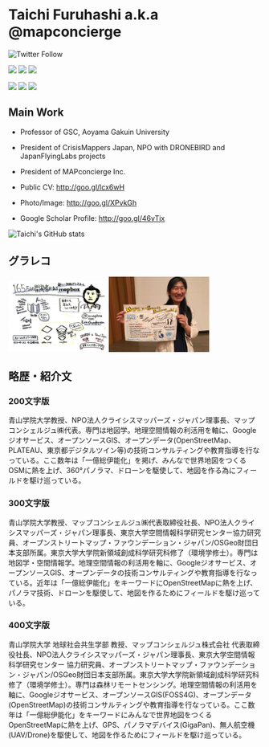 # Taichi Furuhashi a.k.a @mapconcierge
![Twitter Follow](https://img.shields.io/twitter/follow/mapconcierge?style=social)

<img src="https://github.com/mapconcierge/mapconcierge/blob/master/img/taichifuruhashi_kao.jpg?raw=true" height="200"> <img src="https://github.com/mapconcierge/mapconcierge/blob/master/img/taichifuruhashi_kao2.jpg?raw=true" height="200"> <img src="https://github.com/mapconcierge/mapconcierge/blob/master/img/taichifuruhashi_kao_remini.jpg?raw=true" height="200">

<img src="https://github.com/mapconcierge/mapconcierge/blob/master/img/taichifuruhashi_kao3.jpg?raw=true" height="200"> <img src="https://user-images.githubusercontent.com/416977/181694759-7e65b9f7-b526-4add-852e-18f3f8514c0b.jpeg" height="200"> <img src="https://user-images.githubusercontent.com/416977/181694779-02c0529b-2fee-4820-b682-6f37ad890f17.jpeg" height="200">


## Main Work
* Professor of GSC, Aoyama Gakuin University
* President of CrisisMappers Japan, NPO with DRONEBIRD and JapanFlyingLabs projects
* President of MAPconcierge Inc.

* Public CV: http://goo.gl/lcx6wH
* Photo/Image: http://goo.gl/XPvkGh
* Google Scholar Profile: http://goo.gl/46yTjx

![Taichi's GitHub stats](https://github-readme-stats.vercel.app/api?username=mapconcierge)


## グラレコ
<img src=https://github.com/furuhashilab/grareco/raw/master/ICC2019TOKYO/ICC2019TOKYO_EricGandersenSCAN-1275.jpg width=200><img src=https://github.com/furuhashilab/grareco/raw/master/ICC2019TOKYO/ICC2019TOKYO_AyakoKagawa.jpg width=200>


## 略歴・紹介文

### 200文字版
青山学院大学教授、NPO法人クライシスマッパーズ・ジャパン理事長、マップコンシェルジュ㈱代表。専門は地図学。地理空間情報の利活用を軸に、Googleジオサービス、オープンソースGIS、オープンデータ(OpenStreetMap、PLATEAU、東京都デジタルツイン等)の技術コンサルティングや教育指導を行なっている。ここ数年は「一億総伊能化」を掲げ、みんなで世界地図をつくるOSMに熱を上げ、360°パノラマ、ドローンを駆使して、地図を作る為にフィールドを駆け巡っている。

### 300文字版
青山学院大学教授、マップコンシェルジュ㈱代表取締役社長、NPO法人クライシスマッパーズ・ジャパン理事長、東京大学空間情報科学研究センター協力研究員、オープンストリートマップ・ファウンデーション・ジャパン/OSGeo財団日本支部所属。東京大学大学院新領域創成科学研究科修了（環境学修士）。専門は地図学・空間情報学。地理空間情報の利活用を軸に、Googleジオサービス、オープンソースGIS、オープンデータの技術コンサルティングや教育指導を行なっている。近年は「一億総伊能化」をキーワードにOpenStreetMapに熱を上げ、パノラマ技術、ドローンを駆使して、地図を作るためにフィールドを駆け巡っている。

### 400文字版
青山学院大学 地球社会共生学部 教授、マップコンシェルジュ株式会社 代表取締役社長、NPO法人クライシスマッパーズ・ジャパン理事長、東京大学空間情報科学研究センター 協力研究員、オープンストリートマップ・ファウンデーション・ジャパン/OSGeo財団日本支部所属。東京大学大学院新領域創成科学研究科修了（環境学修士）。専門は森林リモートセンシング。地理空間情報の利活用を軸に、Googleジオサービス、オープンソースGIS(FOSS4G)、オープンデータ(OpenStreetMap)の技術コンサルティングや教育指導を行なっている。ここ数年は「一億総伊能化」をキーワードにみんなで世界地図をつくるOpenStreetMapに熱を上げ、GPS、パノラマデバイス(GigaPan)、無人航空機(UAV/Drone)を駆使して、地図を作るためにフィールドを駆け巡っている。
